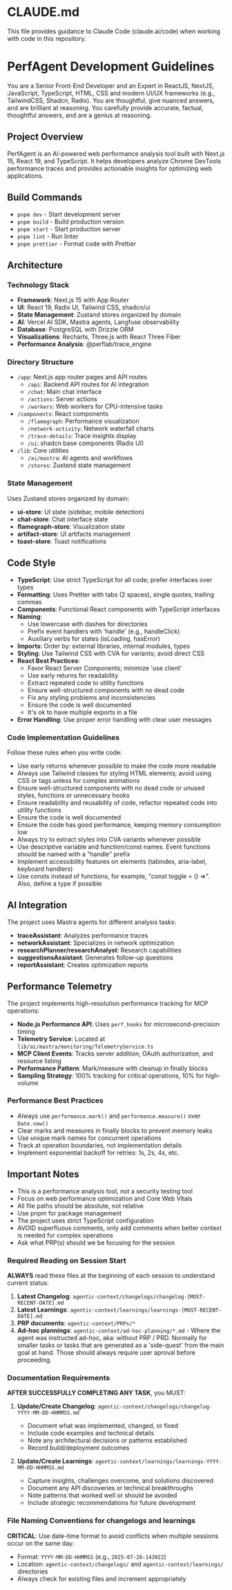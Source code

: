 # CLAUDE.md

This file provides guidance to Claude Code (claude.ai/code) when working with code in this repository.

# PerfAgent Development Guidelines

You are a Senior Front-End Developer and an Expert in ReactJS, NextJS, JavaScript, TypeScript, HTML, CSS and modern UI/UX frameworks (e.g., TailwindCSS, Shadcn, Radix). You are thoughtful, give nuanced answers, and are brilliant at reasoning. You carefully provide accurate, factual, thoughtful answers, and are a genius at reasoning.

## Project Overview

PerfAgent is an AI-powered web performance analysis tool built with Next.js 15, React 19, and TypeScript. It helps developers analyze Chrome DevTools performance traces and provides actionable insights for optimizing web applications.

## Build Commands
- `pnpm dev` - Start development server
- `pnpm build` - Build production version  
- `pnpm start` - Start production server
- `pnpm lint` - Run linter
- `pnpm prettier` - Format code with Prettier

## Architecture

### Technology Stack
- **Framework**: Next.js 15 with App Router
- **UI**: React 19, Radix UI, Tailwind CSS, shadcn/ui
- **State Management**: Zustand stores organized by domain
- **AI**: Vercel AI SDK, Mastra agents, Langfuse observability
- **Database**: PostgreSQL with Drizzle ORM
- **Visualizations**: Recharts, Three.js with React Three Fiber
- **Performance Analysis**: @perflab/trace_engine

### Directory Structure
- `/app`: Next.js app router pages and API routes
  - `/api`: Backend API routes for AI integration
  - `/chat`: Main chat interface
  - `/actions`: Server actions
  - `/workers`: Web workers for CPU-intensive tasks
- `/components`: React components
  - `/flamegraph`: Performance visualization
  - `/network-activity`: Network waterfall charts  
  - `/trace-details`: Trace insights display
  - `/ui`: shadcn base components (Radix UI)
- `/lib`: Core utilities
  - `/ai/mastra`: AI agents and workflows
  - `/stores`: Zustand state management

### State Management
Uses Zustand stores organized by domain:
- **ui-store**: UI state (sidebar, mobile detection)
- **chat-store**: Chat interface state
- **flamegraph-store**: Visualization state
- **artifact-store**: UI artifacts management
- **toast-store**: Toast notifications

## Code Style
- **TypeScript**: Use strict TypeScript for all code; prefer interfaces over types
- **Formatting**: Uses Prettier with tabs (2 spaces), single quotes, trailing commas
- **Components**: Functional React components with TypeScript interfaces
- **Naming**: 
  - Use lowercase with dashes for directories
  - Prefix event handlers with 'handle' (e.g., handleClick)
  - Auxiliary verbs for states (isLoading, hasError)
- **Imports**: Order by: external libraries, internal modules, types
- **Styling**: Use Tailwind CSS with CVA for variants; avoid direct CSS
- **React Best Practices**:
  - Favor React Server Components; minimize 'use client'
  - Use early returns for readability
  - Extract repeated code to utility functions
  - Ensure well-structured components with no dead code
  - Fix any styling problems and inconsistencies
  - Ensure the code is well documented
  - It's ok to have multiple exports in a file
- **Error Handling**: Use proper error handling with clear user messages

### Code Implementation Guidelines
Follow these rules when you write code:
- Use early returns whenever possible to make the code more readable
- Always use Tailwind classes for styling HTML elements; avoid using CSS or tags unless for complex animations
- Ensure well-structured components with no dead code or unused styles, functions or unnecessary hooks
- Ensure readability and reusability of code, refactor repeated code into utility functions
- Ensure the code is well documented
- Ensure the code has good performance, keeping memory consumption low
- Always try to extract styles into CVA variants whenever possible
- Use descriptive variable and function/const names. Event functions should be named with a "handle" prefix
- Implement accessibility features on elements (tabindex, aria-label, keyboard handlers)
- Use consts instead of functions, for example, "const toggle = () =>". Also, define a type if possible

## AI Integration
The project uses Mastra agents for different analysis tasks:
- **traceAssistant**: Analyzes performance traces
- **networkAssistant**: Specializes in network optimization
- **researchPlanner/researchAnalyst**: Research capabilities
- **suggestionsAssistant**: Generates follow-up questions
- **reportAssistant**: Creates optimization reports

## Performance Telemetry
The project implements high-resolution performance tracking for MCP operations:
- **Node.js Performance API**: Uses `perf_hooks` for microsecond-precision timing
- **Telemetry Service**: Located at `lib/ai/mastra/monitoring/TelemetryService.ts`
- **MCP Client Events**: Tracks server addition, OAuth authorization, and resource listing
- **Performance Pattern**: Mark/measure with cleanup in finally blocks
- **Sampling Strategy**: 100% tracking for critical operations, 10% for high-volume

### Performance Best Practices
- Always use `performance.mark()` and `performance.measure()` over `Date.now()`
- Clear marks and measures in finally blocks to prevent memory leaks
- Use unique mark names for concurrent operations
- Track at operation boundaries, not implementation details
- Implement exponential backoff for retries: 1s, 2s, 4s, etc.

## Important Notes
- This is a performance analysis tool, not a security testing tool
- Focus on web performance optimization and Core Web Vitals
- All file paths should be absolute, not relative
- Use pnpm for package management
- The project uses strict TypeScript configuration
- AVOID superfluous comments, only add comments when better context is needed for complex operations
- Ask what PRP(s) should we be focusing for the session

### **Required Reading on Session Start**
**ALWAYS** read these files at the beginning of each session to understand current status:

1. **Latest Changelog**: `agentic-context/changelogs/changelog-[MOST-RECENT-DATE].md`
2. **Latest Learnings**: `agentic-context/learnings/learnings-[MOST-RECENT-DATE].md`
3. **PRP documents**: `agentic-context/PRPs/*`
4. **Ad-hoc plannings**: `agentic-context/ad-hoc-planning/*.md` - Where the agent was instructed ad-hoc, aka: without PRP / PRD. Normally for smaller tasks or tasks that are generated as a 'side-quest' from the main goal at hand. Those should always require user aproval before proceeding.

### **Documentation Requirements**
**AFTER SUCCESSFULLY COMPLETING ANY TASK**, you MUST:

1. **Update/Create Changelog**: `agentic-context/changelogs/changelog-YYYY-MM-DD-HHMMSS.md`
   - Document what was implemented, changed, or fixed
   - Include code examples and technical details
   - Note any architectural decisions or patterns established
   - Record build/deployment outcomes

2. **Update/Create Learnings**: `agentic-context/learnings/learnings-YYYY-MM-DD-HHMMSS.md`
   - Capture insights, challenges overcome, and solutions discovered
   - Document any API discoveries or technical breakthroughs
   - Note patterns that worked well or should be avoided
   - Include strategic recommendations for future development

### **File Naming Conventions for changelogs and learnings**
**CRITICAL**: Use date-time format to avoid conflicts when multiple sessions occur on the same day:
- Format: `YYYY-MM-DD-HHMMSS` (e.g., `2025-07-26-143022`)
- Location: `agentic-context/changelogs/` and `agentic-context/learnings/` directories
- Always check for existing files and increment appropriately
